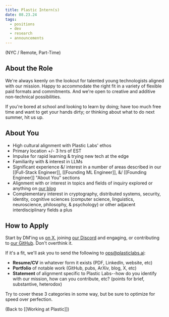 ```yaml
---
title: Plastic Intern(s)
date: 08.23.24
tags:
  - positions
  - dev
  - research
  - announcements
---
```


(NYC / Remote, Part-Time)

## About the Role

We're always keenly on the lookout for talented young technologists aligned with our mission. Happy to accommodate the right fit in a variety of flexible paid formats and commitments. And we're open to creative and additive non-technical possibilities.

If you're bored at school and looking to learn by doing; have too much free time and want to get your hands dirty; or thinking about what to do next summer, hit us up.

## About You

- High cultural alignment with Plastic Labs' ethos
- Primary location +/- 3 hrs of EST
- Impulse for rapid learning & trying new tech at the edge
- Familiarity with & interest in LLMs
- Significant experience &/ interest in a number of areas described in our [[Full-Stack Engineer]], [[Founding ML Engineer]], &/ [[Founding Engineer]] "About You" sections
- Alignment with or interest in topics and fields of inquiry explored or anything on [our blog](https://blog.plasticlabs.ai)
- Complementary interest in cryptography, distributed systems, security, identity, cognitive sciences (computer science, linguistics, neuroscience, philosophy, & psychology) or other adjacent interdisciplinary fields a plus

## How to Apply

Start by DM'ing us [on X](https://x.com/plastic_labs), joining [our Discord](https://discord.gg/plasticlabs) and engaging, or contributing to [our GitHub](https://github.com/plastic-labs). Don't overthink it.

If it's a fit, we'll ask you to send the following to ops@plasticlabs.ai:

- **Resume/CV** in whatever form it exists (PDF, LinkedIn, website, etc)
- **Portfolio** of notable work (GitHub, pubs, ArXiv, blog, X, etc)
- **Statement** of alignment specific to Plastic Labs--how do you identify with our mission, how can you contribute, etc? (points for brief, substantive, heterodox)

Try to cover these 3 categories in some way, but be sure to optimize for speed over perfection.

(Back to [[Working at Plastic]])
